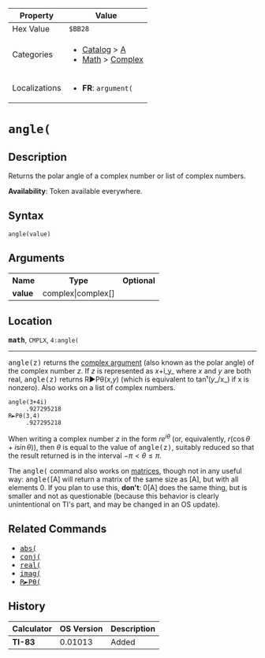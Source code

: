 | Property      | Value |
|---------------|-------|
| Hex Value     | `$BB28`|
| Categories    | <ul><li>[Catalog](<../categories/Catalog.md>) > [A](<../categories/Catalog.md#A>)</li><li>[Math](<../categories/Math.md>) > [Complex](<../categories/Math.md#Complex>)</li></ul> |
| Localizations | <ul><li><b>FR</b>: `argument(`</li></ul> |

# `angle(`

## Description
Returns the polar angle of a complex number or list of complex numbers.


<b>Availability</b>: Token available everywhere.

## Syntax
`angle(value)`

## Arguments
<table>
<tr><th>Name</th><th>Type</th><th>Optional</th></tr>

<tr><td><b>value</b></td><td>complex|complex[]</td><td></td></tr>

</table>

## Location
<tt><kbd><b>math</b></kbd></tt>, `CMPLX`, `4:angle(`
<hr>

<tt>angle(z)</tt> returns the [complex argument](https://mathworld.wolfram.com/ComplexArgument.html) (also known as the polar angle) of the complex number _z_. If _z_ is represented as _x_+i_y_ where _x_ and _y_ are both real, <tt>angle(z)</tt> returns R►Pθ(_x_,_y_) (which is equivalent to tanֿ¹(_y__/x_) if x is nonzero). Also works on a list of complex numbers.

```ti-basic
angle(3+4i)
     .927295218
R►Pθ(3,4)
     .927295218
```

When writing a complex number _z_ in the form $re^{i\theta}$ (or, equivalently, $r(\cos\theta+i\sin\theta)$), then $\theta$ is equal to the value of <tt>angle(z)</tt>, suitably reduced so that the result returned is in the interval $-\pi<\theta\leq\pi$.

The <tt>angle(</tt> command also works on [matrices](/matrices), though not in any useful way: <tt>angle(</tt>[A] will return a matrix of the same size as [A], but with all elements 0. If you plan to use this, **don't**: 0[A] does the same thing, but is smaller and not as questionable (because this behavior is clearly unintentional on TI's part, and may be changed in an OS update).

## Related Commands

*   <tt><a href="/abs">abs(</a></tt>
*   <tt><a href="/conj">conj(</a></tt>
*   <tt><a href="/real-func">real(</a></tt>
*   <tt><a href="/imag">imag(</a></tt>
*   <tt><a href="/r-ptheta">R►Pθ(</a></tt>

## History
| Calculator | OS Version | Description |
|------------|------------|-------------|
| <b>TI-83</b> | 0.01013 | Added |


